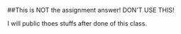 ##This is NOT the assignment answer! DON'T USE THIS!

I will public thoes stuffs after done of this class.
